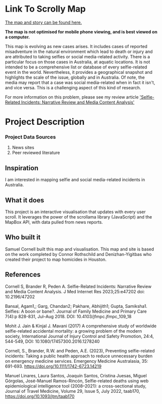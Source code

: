 
# Link To Scrolly Map

[The map and story can be found here.](https://samuelcornell.github.io/selfiemap/source/index.html) 

**The map is not optimised for mobile phone viewing, and is best viewed on a computer.**

This map is evolving as new cases arises. It includes cases of reported misadventure in the natural environment which lead to death or injury and are attributed to taking selfies or social media-related activity. There is a particular focus on those cases in Australia, at aquatic locations. It is not intended to be a comprehensive list or database of every selfie-related event in the world. Nevertheless, it provides a geographical snapshot and highlights the scale of the issue, globally and in Australia. Of note, the media may report that a case was social media-related when in fact it isn't, and vice versa. This is a challenging aspect of this kind of research.

For more information on this problem, please see my review article ['Selfie-Related Incidents: Narrative Review and Media Content Analysis'](https://www.jmir.org/2023/1/e47202/PDF)

# Project Description

### Project Data Sources

1. News sites
2. Peer reviewed literature

## Inspiration

I am interested in mapping selfie and social media-related incidents in Australia.

## What it does

This project is an interactive visualisation that updates with every user scroll. It leverages the power of the scrollama library (JavaScript) and the MapBox API, with data pulled from news reports. 

## Who built it

Samuel Cornell built this map and visualisation. This map and site is based on the work completed by Connor Rothschild and Denizhan-Yigitbas who created their project to map homicides in Houston.

## References

Cornell S, Brander R, Peden A. Selfie-Related Incidents: Narrative Review and Media Content Analysis. J Med Internet Res 2023;25:e47202 doi: 10.2196/47202 

Bansal, Agam1,; Garg, Chandan2; Pakhare, Abhijith1; Gupta, Samiksha1. Selfies: A boon or bane?. Journal of Family Medicine and Primary Care 7(4):p 828-831, Jul–Aug 2018. DOI: 10.4103/jfmpc.jfmpc_109_18

Mohit J. Jain & Kinjal J. Mavani (2017) A comprehensive study of worldwide selfie-related accidental mortality: a growing problem of the modern society, International Journal of Injury Control and Safety Promotion, 24:4, 544-549, DOI: 10.1080/17457300.2016.1278240 

Cornell, S., Brander, R.W. and Peden, A.E. (2023), Preventing selfie-related incidents: Taking a public health approach to reduce unnecessary burden on emergency medicine services. Emergency Medicine Australasia, 35: 691-693. https://doi.org/10.1111/1742-6723.14219

Manuel Linares, Laura Santos, Joaquín Santos, Cristina Juesas, Miguel Górgolas, José-Manuel Ramos-Rincón, Selfie-related deaths using web epidemiological intelligence tool (2008–2021): a cross-sectional study, Journal of Travel Medicine, Volume 29, Issue 5, July 2022, taab170, https://doi.org/10.1093/jtm/taab170
